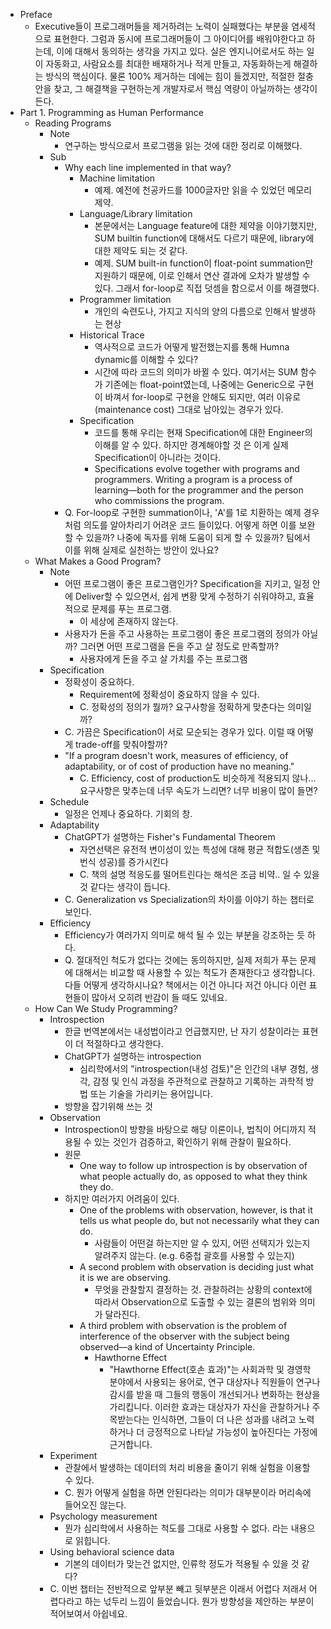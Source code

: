 * Preface
    * Executive들이 프로그래머들을 제거하려는 노력이 실패했다는 부분을 염세적으로 표현한다. 그럼과 동시에 프로그래머들이 그 아이디어를 배워야한다고 하는데, 이에 대해서 동의하는 생각을 가지고 있다. 실은 엔지니어로서도 하는 일이 자동화고, 사람요소를 최대한 배재하거나 적게 만들고, 자동화하는게 해결하는 방식의 핵심이다. 물론 100% 제거하는 데에는 힘이 들겠지만, 적절한 절충안을 찾고, 그 해결책을 구현하는게 개발자로서 핵심 역량이 아닐까하는 생각이 든다.
* Part 1. Programming as Human Performance
    * Reading Programs
        * Note
            * 연구하는 방식으로서 프로그램을 읽는 것에 대한 정리로 이해했다.
        * Sub
            * Why each line implemented in that way?
                * Machine limitation
                    * 예제. 예전에 천공카드를 1000글자만 읽을 수 있었던 메모리 제약.
                * Language/Library limitation
                    * 본문에서는 Language feature에 대한 제약을 이야기했지만, SUM builtin function에 대해서도 다르기 때문에, library에 대한 제약도 되는 것 같다.
                    * 예제. SUM built-in function이 float-point summation만 지원하기 때문에, 이로 인해서 연산 결과에 오차가 발생할 수 있다. 그래서 for-loop로 직접 덧셈을 함으로서 이를 해결했다.
                * Programmer limitation	
                    * 개인의 숙련도나, 가지고 지식의 양의 다름으로 인해서 발생하는 현상
                * Historical Trace
                    * 역사적으로 코드가 어떻게 발전했는지를 통해 Humna dynamic를 이해할 수 있다?
                    * 시간에 따라 코드의 의미가 바뀔 수 있다. 여기서는 SUM 함수가 기존에는 float-point였는데, 나중에는 Generic으로 구현이 바껴서 for-loop로 구현을 안해도 되지만, 여러 이유로(maintenance cost) 그대로 남아있는 경우가 있다.
                * Specification
                    * 코드를 통해 우리는 현재 Specification에 대한 Engineer의 이해를 알 수 있다. 하지만 경계해야할 것 은 이게 실제 Specification이 아니라는 것이다.
                    * Specifications evolve together with programs and programmers. Writing a program is a process of learning—both for the programmer and the person who commissions the program.
            * Q. For-loop로 구현한 summation이나, 'A'를 1로 치환하는 예제 경우처럼 의도를 알아차리기 어려운 코드 들이있다. 어떻게 하면 이를 보완할 수 있을까? 나중에 독자를 위해 도움이 되게 할 수 있을까? 팀에서 이를 위해 실제로 실천하는 방안이 있나요?
    * What Makes a Good Program?
        * Note
            * 어떤 프로그램이 좋은 프로그램인가? Specification을 지키고, 일정 안에 Deliver할 수 있으면서, 쉽게 변황 맞게 수정하기 쉬워야하고, 효율적으로 문제를 푸는 프로그램.
                * 이 세상에 존재하지 않는다.
            * 사용자가 돈을 주고 사용하는 프로그램이 좋은 프로그램의 정의가 아닐까? 그러면 어떤 프로그램을 돈을 주고 살 정도로 만족할까?
                * 사용자에게 돈을 주고 살 가치를 주는 프로그램
        * Specification
            * 정확성이 중요하다.
                * Requirement에 정확성이 중요하지 않을 수 있다.
                * C. 정확성의 정의가 뭘까? 요구사항을 정확하게 맞춘다는 의미일까?
            * C. 가끔은 Specification이 서로 모순되는 경우가 있다. 이럴 때 어떻게 trade-off를 맞춰야할까?
            * "If a program doesn't work, measures of efficiency, of adaptability, or of cost of production have no meaning."
                * C. Efficiency, cost of production도 비슷하게 적용되지 않나... 요구사항은 맞추는데 너무 속도가 느리면? 너무 비용이 많이 들면?
        * Schedule
            * 일정은 언제나 중요하다. 기회의 창.
        * Adaptability
            * ChatGPT가 설명하는 Fisher's Fundamental Theorem
                * 자연선택은 유전적 변이성이 있는 특성에 대해 평균 적합도(생존 및 번식 성공)를 증가시킨다
                * C. 책의 설명 적응도를 떨어트린다는 해석은 조금 비약.. 일 수 있을 것 같다는 생각이 듭니다.
            * C. Generalization vs Specialization의 차이를 이야기 하는 챕터로 보인다.
        * Efficiency
            * Efficiency가 여러가지 의미로 해석 될 수 있는 부분을 강조하는 듯 하다.
            * Q. 절대적인 척도가 없다는 것에는 동의하지만, 실제 저희가 푸는 문제에 대해서는 비교할 때 사용할 수 있는 척도가 존재한다고 생각합니다. 다들 어떻게 생각하시나요? 책에서는 이건 아니다 저건 아니다 이런 표현들이 많아서 오히려 반감이 들 때도 있네요.
    * How Can We Study Programming?
        * Introspection
            * 한글 번역본에서는 내성법이라고 언급했지만, 난 자기 성찰이라는 표현이 더 적절하다고 생각한다.
            * ChatGPT가 설명하는 introspection
                * 심리학에서의 "introspection(내성 검토)"은 인간의 내부 경험, 생각, 감정 및 인식 과정을 주관적으로 관찰하고 기록하는 과학적 방법 또는 기술을 가리키는 용어입니다. 
            * 방향을 잡기위해 쓰는 것
        * Observation
            * Introspection이 방향을 바탕으로 해당 이론이나, 법칙이 어디까지 적용될 수 있는 것인가 검증하고, 확인하기 위해 관찰이 필요하다.
            * 원문
                * One way to follow up introspection is by observation of what people actually do, as opposed to what they think they do.
            * 하지만 여러가지 어려움이 있다.
                * One of the problems with observation, however, is that it tells us what people do, but not necessarily what they can do.
                    * 사람들이 어떤걸 하는지만 알 수 있지, 어떤 선택지가 있는지 알려주지 않는다. 	(e.g. 6중첩 괄호를 사용할 수 있는지)
                * A second problem with observation is deciding just what it is we are observing.
                    * 무엇을 관찰할지 결정하는 것. 관찰하려는 상황의 context에 따라서 Observation으로 도출할 수 있는 결론의 범위와 의미가 달라진다.
                * A third problem with observation is the problem of interference of the observer with the subject being observed—a kind of Uncertainty Principle.
                    * Hawthorne Effect
                        * "Hawthorne Effect(호손 효과)"는 사회과학 및 경영학 분야에서 사용되는 용어로, 연구 대상자나 직원들이 연구나 감시를 받을 때 그들의 행동이 개선되거나 변화하는 현상을 가리킵니다. 이러한 효과는 대상자가 자신을 관찰하거나 주목받는다는 인식하면, 그들이 더 나은 성과를 내려고 노력하거나 더 긍정적으로 나타날 가능성이 높아진다는 가정에 근거합니다.
        * Experiment
            * 관찰에서 발생하는 데이터의 처리 비용을 줄이기 위해 실험을 이용할 수 있다.
            * C. 뭔가 어떻게 실험을 하면 안된다라는 의미가 대부분이라 머리속에 들어오진 않는다.
        * Psychology measurement
            * 뭔가 심리학에서 사용하는 척도를 그대로 사용할 수 없다. 라는 내용으로 읽힙니다.
        * Using behavioral science data
            * 기본의 데이터가 맞는건 없지만, 인류학 정도가 적용될 수 있을 것 같다?
        * C. 이번 챕터는 전반적으로 앞부분 빼고 뒷부분은 이래서 어렵다 저래서 어렵다라고 하는 넋두리 느낌이 들었습니다. 뭔가 방향성을 제안하는 부분이 적어보여서 아쉽네요.